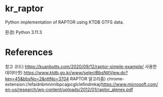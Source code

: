 # kr_raptor
Python implementation of RAPTOR using KTDB GTFS data.

환경) Python 3.11.3

# References
참고 코드) https://kuanbutts.com/2020/09/12/raptor-simple-example/
사용한 데이터셋) https://www.ktdb.go.kr/www/selectBbsNttView.do?key=45&bbsNo=2&nttNo=3704
RAPTOR 알고리즘) chrome-extension://efaidnbmnnnibpcajpcglclefindmkaj/https://www.microsoft.com/en-us/research/wp-content/uploads/2012/01/raptor_alenex.pdf
